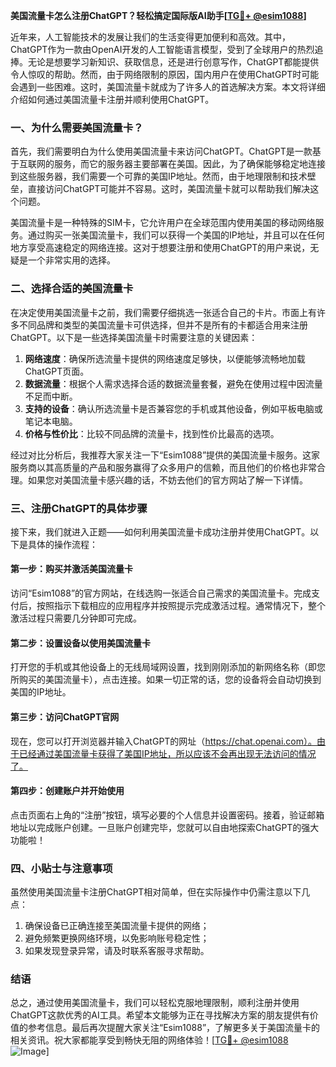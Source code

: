 **美国流量卡怎么注册ChatGPT？轻松搞定国际版AI助手[[TG💪+ @esim1088](https://t.me/s/esim1088)]**

近年来，人工智能技术的发展让我们的生活变得更加便利和高效。其中，ChatGPT作为一款由OpenAI开发的人工智能语言模型，受到了全球用户的热烈追捧。无论是想要学习新知识、获取信息，还是进行创意写作，ChatGPT都能提供令人惊叹的帮助。然而，由于网络限制的原因，国内用户在使用ChatGPT时可能会遇到一些困难。这时，美国流量卡就成为了许多人的首选解决方案。本文将详细介绍如何通过美国流量卡注册并顺利使用ChatGPT。

### 一、为什么需要美国流量卡？

首先，我们需要明白为什么使用美国流量卡来访问ChatGPT。ChatGPT是一款基于互联网的服务，而它的服务器主要部署在美国。因此，为了确保能够稳定地连接到这些服务器，我们需要一个可靠的美国IP地址。然而，由于地理限制和技术壁垒，直接访问ChatGPT可能并不容易。这时，美国流量卡就可以帮助我们解决这个问题。

美国流量卡是一种特殊的SIM卡，它允许用户在全球范围内使用美国的移动网络服务。通过购买一张美国流量卡，我们可以获得一个美国的IP地址，并且可以在任何地方享受高速稳定的网络连接。这对于想要注册和使用ChatGPT的用户来说，无疑是一个非常实用的选择。

### 二、选择合适的美国流量卡

在决定使用美国流量卡之前，我们需要仔细挑选一张适合自己的卡片。市面上有许多不同品牌和类型的美国流量卡可供选择，但并不是所有的卡都适合用来注册ChatGPT。以下是一些选择美国流量卡时需要注意的关键因素：

1. **网络速度**：确保所选流量卡提供的网络速度足够快，以便能够流畅地加载ChatGPT页面。
2. **数据流量**：根据个人需求选择合适的数据流量套餐，避免在使用过程中因流量不足而中断。
3. **支持的设备**：确认所选流量卡是否兼容您的手机或其他设备，例如平板电脑或笔记本电脑。
4. **价格与性价比**：比较不同品牌的流量卡，找到性价比最高的选项。

经过对比分析后，我推荐大家关注一下“Esim1088”提供的美国流量卡服务。这家服务商以其高质量的产品和服务赢得了众多用户的信赖，而且他们的价格也非常合理。如果您对美国流量卡感兴趣的话，不妨去他们的官方网站了解一下详情。

### 三、注册ChatGPT的具体步骤

接下来，我们就进入正题——如何利用美国流量卡成功注册并使用ChatGPT。以下是具体的操作流程：

#### 第一步：购买并激活美国流量卡
访问“Esim1088”的官方网站，在线选购一张适合自己需求的美国流量卡。完成支付后，按照指示下载相应的应用程序并按照提示完成激活过程。通常情况下，整个激活过程只需要几分钟即可完成。

#### 第二步：设置设备以使用美国流量卡
打开您的手机或其他设备上的无线局域网设置，找到刚刚添加的新网络名称（即您所购买的美国流量卡），点击连接。如果一切正常的话，您的设备将会自动切换到美国的IP地址。

#### 第三步：访问ChatGPT官网
现在，您可以打开浏览器并输入ChatGPT的网址（https://chat.openai.com）。由于已经通过美国流量卡获得了美国IP地址，所以应该不会再出现无法访问的情况了。

#### 第四步：创建账户并开始使用
点击页面右上角的“注册”按钮，填写必要的个人信息并设置密码。接着，验证邮箱地址以完成账户创建。一旦账户创建完毕，您就可以自由地探索ChatGPT的强大功能啦！

### 四、小贴士与注意事项

虽然使用美国流量卡注册ChatGPT相对简单，但在实际操作中仍需注意以下几点：

1. 确保设备已正确连接至美国流量卡提供的网络；
2. 避免频繁更换网络环境，以免影响账号稳定性；
3. 如果发现登录异常，请及时联系客服寻求帮助。

### 结语

总之，通过使用美国流量卡，我们可以轻松克服地理限制，顺利注册并使用ChatGPT这款优秀的AI工具。希望本文能够为正在寻找解决方案的朋友提供有价值的参考信息。最后再次提醒大家关注“Esim1088”，了解更多关于美国流量卡的相关资讯。祝大家都能享受到畅快无阻的网络体验！[[TG💪+ @esim1088](https://t.me/s/esim1088) ![Image](https://i.postimg.cc/4NQfJmqS/Snipaste-2025-05-13-00-14-12.png)]